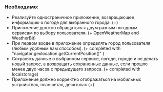 ### Необходимо:

- Реализуйте одностраничное приложение, возвращающее информацию о погоде для выбранного города. (+)
- Приложение должно обращаться к двум разным погодным сервисам по выбору пользователя. (+ OpenWeatherMap and WeatherBit)
- При первом входе в приложение определять город пользователя (любым удобным вам способом). (+ completed with "navigator.geolocation.getCurrentPosition()" )
- Сохранять данные о выбранном сервисе, погоде, городе и не делать новый запрос, а возвращать сохраненные данные, если прошло менее двух часов с предыдущего запроса. (+ completed with localstorage)
- Приложение должно корректно отображаться на мобильных устройствах, планшетах, десктопах (+)

